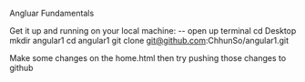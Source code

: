Angluar Fundamentals

Get it up and running on your local machine:
-- open up terminal
		cd Desktop
		mkdir angular1
		cd angular1
		git clone	git@github.com:ChhunSo/angular1.git

Make some changes on the home.html then try pushing those changes to github
